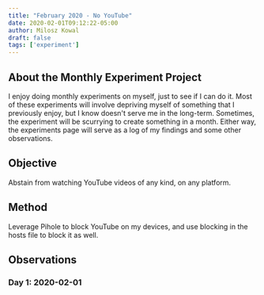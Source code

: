```yaml
---
title: "February 2020 - No YouTube"
date: 2020-02-01T09:12:22-05:00
author: Milosz Kowal
draft: false
tags: ['experiment']
---
```


## About the Monthly Experiment Project

I enjoy doing monthly experiments on myself, just to see if I can do it. Most of these experiments will involve depriving myself of something that I previously enjoy, but I know doesn't serve me in the long-term. Sometimes, the experiment will be scurrying to create something in a month. Either way, the experiments page will serve as a log of my findings and some other observations.

## Objective

Abstain from watching YouTube videos of any kind, on any platform.

## Method

Leverage Pihole to block YouTube on my devices, and use blocking in the hosts file to block it as well.

## Observations

### Day 1: 2020-02-01
